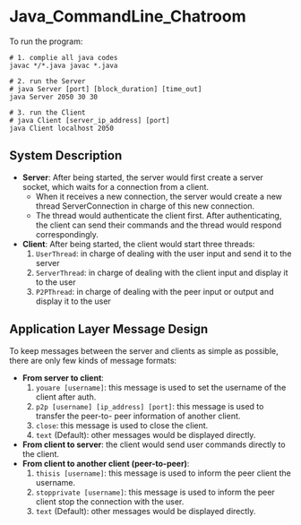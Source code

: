 # Java_CommandLine_Chatroom

To run the program:

```
# 1. complie all java codes
javac */*.java javac *.java

# 2. run the Server
# java Server [port] [block_duration] [time_out] 
java Server 2050 30 30

# 3. run the Client
# java Client [server_ip_address] [port] 
java Client localhost 2050
```

## System Description

- **Server**: After being started, the server would first create a server socket, which waits for a connection from a client.
  - When it receives a new connection, the server would create a new thread ServerConnection in charge of this new connection.
  - The thread would authenticate the client first. After authenticating, the client can send their commands and the thread would respond correspondingly.
- **Client**: After being started, the client would start three threads:
  1. `UserThread`: in charge of dealing with the user input and send it to the server
  2. `ServerThread`: in charge of dealing with the client input and display it to the user
  3. `P2PThread`: in charge of dealing with the peer input or output and display it to the user

## Application Layer Message Design

To keep messages between the server and clients as simple as possible, there are only few kinds of message formats:
- **From server to client**:
  1. `youare [username]`: this message is used to set the username of the client after auth. 
  2. `p2p [username] [ip_address] [port]`: this message is used to transfer the peer-to- peer information of another client.
  3. `close`: this message is used to close the client. 
  4. `text` (Default): other messages would be displayed directly.
- **From client to server**: the client would send user commands directly to the client.
- **From client to another client (peer-to-peer)**:
  1. `thisis [username]`: this message is used to inform the peer client the username. 
  2. `stopprivate [username]`: this message is used to inform the peer client stop the connection with the user.
  3. `text` (Default): other messages would be displayed directly.
